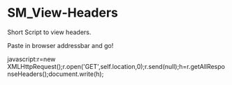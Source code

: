 # SM_View-Headers
Short Script to view headers.

Paste in browser addressbar and go!

javascript:r=new XMLHttpRequest();r.open('GET',self.location,0);r.send(null);h=r.getAllResponseHeaders();document.write(h);
